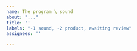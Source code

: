 ```yaml
---
name: The program \ sound
about: "..."
title: ''
labels: "-1 sound, -2 product, awaiting review"
assignees: ''

---
```


<!-- Do not remove this comment #so !!!
	Before making a new issue, please search existing !!!
-->

